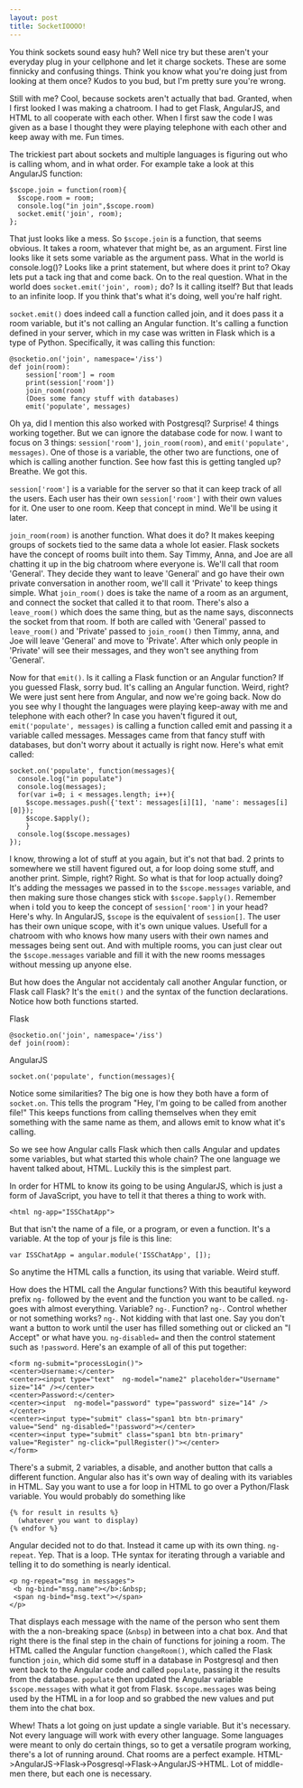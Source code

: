 ```yaml
---
layout: post
title: SocketIOOOO!
---
```


  You think sockets sound easy huh? Well nice try but these aren't your everyday plug in your cellphone and let it charge sockets. 
These are some finnicky and confusing things. Think you know what you're doing just from looking at them once? Kudos to you bud, but 
I'm pretty sure you're wrong.
  
  Still with me? Cool, because sockets aren't actually that bad. Granted, when I first looked I was making a chatroom. I had to get
Flask, AngularJS, and HTML to all cooperate with each other. When I first saw the code I was given as a base I thought they were
playing telephone with each other and keep away with me. Fun times.

  The trickiest part about sockets and multiple languages is figuring out who is calling whom, and in what order. For example take a look at this AngularJS function:

```
$scope.join = function(room){
  $scope.room = room;
  console.log("in join",$scope.room)
  socket.emit('join', room);
};
```

  That just looks like a mess. So `$scope.join` is a function, that seems obvious. It takes a room, whatever that might be, as an
argument. First line looks like it sets some variable as the argument pass. What in the world is console.log()? Looks like a print statement, but where does it print to? Okay lets put a tack ing that and come back. On to the real question. What in the world does `socket.emit('join', room);` do? Is it calling itself? But that leads to an infinite loop. If you think that's what it's doing, well you're half right.

  `socket.emit()` does indeed call a function called join, and it does pass it a room variable, but it's not calling an Angular function. It's calling a function defined in your server, which in my case was written in Flask which is a type of Python. Specifically, it was calling this function:
  
```
@socketio.on('join', namespace='/iss')
def join(room):
    session['room'] = room
    print(session['room'])
    join_room(room)
    (Does some fancy stuff with databases)
    emit('populate', messages)
```

  Oh ya, did I mention this also worked with Postgresql? Surprise! 4 things working together. But we can ignore the database code for now. I want to focus on 3 things: `session['room']`, `join_room(room)`, and `emit('populate', messages)`.
  One of those is a variable, the other two are functions, one of which is calling another function. See how fast this is getting tangled up? Breathe. We got this.
  
  `session['room']` is a variable for the server so that it can keep track of all the users. Each user has their own `session['room']` with their own values for it. One user to one room. Keep that concept in mind. We'll be using it later. 
  
  `join_room(room)` is another function. What does it do? It makes keeping groups of sockets tied to the same data a whole lot easier. Flask sockets have the concept of rooms built into them. Say Timmy, Anna, and Joe are all chatting it up in the big chatroom where everyone is. We'll call that room 'General'. They decide they want to leave 'General' and go have their own private conversation in another room, we'll call it 'Private' to keep things simple. What `join_room()` does is take the name of a room as an argument, and connect the socket that called it to that room. There's also a `leave_room()` which does the same thing, but as the name says, disconnects the socket from that room. If both are called with 'General' passed to `leave_room()` and 'Private' passed to `join_room()` then Timmy, anna, and Joe will leave 'General' and move to 'Private'. After which only people in 'Private' will see their messages, and they won't see anything from 'General'.
  
  Now for that `emit()`. Is it calling a Flask function or an Angular function? If you guessed Flask, sorry bud. It's calling an Angular function. Weird, right? We were just sent here from Angular, and now we're going back. Now do you see why I thought the languages were playing keep-away with me and telephone with each other? In case you haven't figured it out, `emit('populate', messages)` is calling a function called emit and passing it a variable called messages. Messages came from that fancy stuff with databases, but don't worry about it actually is right now. Here's what emit called:
  
```
socket.on('populate', function(messages){
  console.log("in populate")
  console.log(messages);
  for(var i=0; i < messages.length; i++){
    $scope.messages.push({'text': messages[i][1], 'name': messages[i][0]});
    $scope.$apply();
    }
  console.log($scope.messages)
});
```

I know, throwing a lot of stuff at you again, but it's not that bad. 2 prints to somewhere we still havent figured out, a for loop doing some stuff, and another print. Simple, right? Right. So what is that for loop actually doing? It's adding the messages we passed in to the `$scope.messages` variable, and then making sure those changes stick with `$scope.$apply()`. Remember when i told you to keep the concept of `session['room']` in your head? Here's why. In AngularJS, `$scope` is the equivalent of `session[]`. The user has their own unique scope, with it's own unique values. Usefull for a chatroom with who knows how many users with their own names and messages being sent out. And with multiple rooms, you can just clear out the `$scope.messages` variable and fill it with the new rooms messages without messing up anyone else.

But how does the Angular not accidentaly call another Angular function, or Flask call Flask? It's the `emit()` and the syntax of the function declarations. Notice how both functions started.

Flask

```
@socketio.on('join', namespace='/iss')
def join(room):
```

AngularJS

```
socket.on('populate', function(messages){
```

Notice some similarities? The big one is how they both have a form of `socket.on`. This tells the program "Hey, I'm going to be called from another file!" This keeps functions from calling themselves when they emit something with the same name as them, and allows emit to know what it's calling.

So we see how Angular calls Flask which then calls Angular and updates some variables, but what started this whole chain? The one language we havent talked about, HTML. Luckily this is the simplest part.

In order for HTML to know its going to be using AngularJS, which is just a form of JavaScript, you have to tell it that theres a thing to work with.

```
<html ng-app="ISSChatApp">
```

But that isn't the name of a file, or a program, or even a function. It's a variable. At the top of your js file is this line:

```
var ISSChatApp = angular.module('ISSChatApp', []);
```

So anytime the HTML calls a function, its using that variable. Weird stuff.

How does the HTML call the Angular functions? With this beautiful keyword prefix `ng-` followed by the event and the function you want to be called. `ng-` goes with almost everything. Variable? `ng-`. Function? `ng-`. Control whether or not something works? `ng-`. Not kidding with that last one. Say you don't want a button to work until the user has filled something out or clicked an "I Accept" or what have you. `ng-disabled=` and then the control statement such as `!password`. Here's an example of all of this put together:

```
<form ng-submit="processLogin()">
<center>Username:</center>
<center><input type="text"  ng-model="name2" placeholder="Username" size="14" /></center>
<center>Password:</center>
<center><input  ng-model="password" type="password" size="14" /></center>
<center><input type="submit" class="span1 btn btn-primary" value="Send" ng-disabled="!password"></center>
<center><input type="submit" class="span1 btn btn-primary" value="Register" ng-click="pullRegister()"></center>
</form>
```

There's a submit, 2 variables, a disable, and another button that calls a different function. Angular also has it's own way of dealing with its variables in HTML. Say you want to use a for loop in HTML to go over a Python/Flask variable. You would probably do something like

```
{% for result in results %}
  (whatever you want to display)
{% endfor %}
```

Angular decided not to do that. Instead it came up with its own thing. `ng-repeat`. Yep. That is a loop. THe syntax for iterating through a variable and telling it to do something is nearly identical.

```
<p ng-repeat="msg in messages">
 <b ng-bind="msg.name"></b>:&nbsp;
 <span ng-bind="msg.text"></span>
</p>
```

That displays each message with the name of the person who sent them with the a non-breaking space (`&nbsp`) in between into a chat box. And that right there is the final step in the chain of functions for joining a room. The HTML called the Angular function `changeRoom()`, which called the Flask function `join`, which did some stuff in a database in Postgresql and then went back to the Angular code and called `populate`, passing it the results from the database. `populate` then updated the Angular variable `$scope.messages` with what it got from Flask. `$scope.messages` was being used by the HTML in a for loop and so grabbed the new values and put them into the chat box.

Whew! Thats a lot going on just update a single variable. But it's necessary. Not every language will work with every other language. Some languages were meant to only do certain things, so to get a versatile program working, there's a lot of running around. Chat rooms are a perfect example. HTML->AngularJS->Flask->Posgresql->Flask->AngularJS->HTML. Lot of middle-men there, but each one is necessary.
